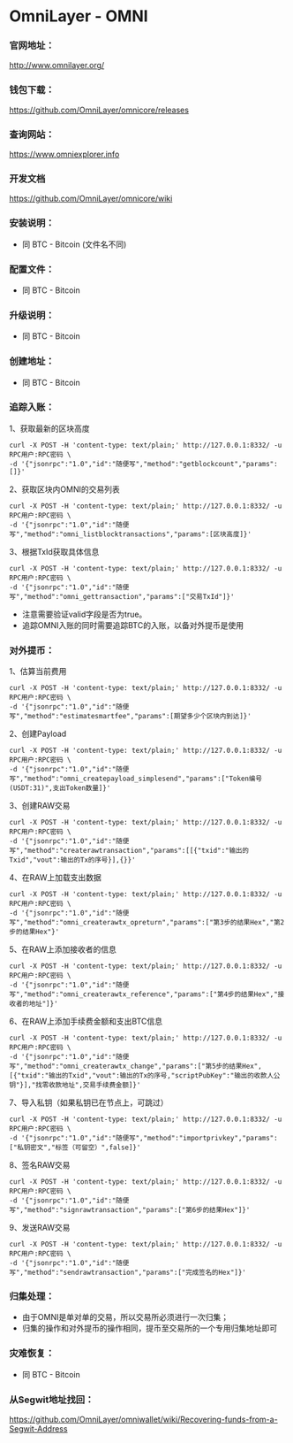 # OmniLayer - OMNI

### 官网地址：
http://www.omnilayer.org/

### 钱包下载：
https://github.com/OmniLayer/omnicore/releases

### 查询网站：
https://www.omniexplorer.info

### 开发文档
https://github.com/OmniLayer/omnicore/wiki

### 安装说明：
* 同 BTC - Bitcoin (文件名不同)

### 配置文件：
* 同 BTC - Bitcoin

### 升级说明：
* 同 BTC - Bitcoin

### 创建地址：
* 同 BTC - Bitcoin

### 追踪入账：
1、获取最新的区块高度
```
curl -X POST -H 'content-type: text/plain;' http://127.0.0.1:8332/ -u RPC用户:RPC密码 \
-d '{"jsonrpc":"1.0","id":"随便写","method":"getblockcount","params":[]}'  
```
2、获取区块内OMNI的交易列表
```
curl -X POST -H 'content-type: text/plain;' http://127.0.0.1:8332/ -u RPC用户:RPC密码 \
-d '{"jsonrpc":"1.0","id":"随便写","method":"omni_listblocktransactions","params":[区块高度]}'  
```
3、根据TxId获取具体信息
```
curl -X POST -H 'content-type: text/plain;' http://127.0.0.1:8332/ -u RPC用户:RPC密码 \
-d '{"jsonrpc":"1.0","id":"随便写","method":"omni_gettransaction","params":["交易TxId"]}'  
```
* 注意需要验证valid字段是否为true。
* 追踪OMNI入账的同时需要追踪BTC的入账，以备对外提币是使用

### 对外提币：
1、估算当前费用
```
curl -X POST -H 'content-type: text/plain;' http://127.0.0.1:8332/ -u RPC用户:RPC密码 \
-d '{"jsonrpc":"1.0","id":"随便写","method":"estimatesmartfee","params":[期望多少个区块内到达]}'  
```

2、创建Payload
```
curl -X POST -H 'content-type: text/plain;' http://127.0.0.1:8332/ -u RPC用户:RPC密码 \
-d '{"jsonrpc":"1.0","id":"随便写","method":"omni_createpayload_simplesend","params":["Token编号(USDT:31)",支出Token数量]}'  
```

3、创建RAW交易
```
curl -X POST -H 'content-type: text/plain;' http://127.0.0.1:8332/ -u RPC用户:RPC密码 \
-d '{"jsonrpc":"1.0","id":"随便写","method":"createrawtransaction","params":[[{"txid":"输出的Txid","vout":输出的Tx的序号}],{}}'  
```

4、在RAW上加载支出数据
```
curl -X POST -H 'content-type: text/plain;' http://127.0.0.1:8332/ -u RPC用户:RPC密码 \
-d '{"jsonrpc":"1.0","id":"随便写","method":"omni_createrawtx_opreturn","params":["第3步的结果Hex","第2步的结果Hex"}'  
```

5、在RAW上添加接收者的信息
```
curl -X POST -H 'content-type: text/plain;' http://127.0.0.1:8332/ -u RPC用户:RPC密码 \
-d '{"jsonrpc":"1.0","id":"随便写","method":"omni_createrawtx_reference","params":["第4步的结果Hex","接收者的地址"]}'  
```

6、在RAW上添加手续费金额和支出BTC信息
```
curl -X POST -H 'content-type: text/plain;' http://127.0.0.1:8332/ -u RPC用户:RPC密码 \
-d '{"jsonrpc":"1.0","id":"随便写","method":"omni_createrawtx_change","params":["第5步的结果Hex",[{"txid":"输出的Txid","vout":输出的Tx的序号,"scriptPubKey":"输出的收款人公钥"}],"找零收款地址",交易手续费金额]}'  
```

7、导入私钥（如果私钥已在节点上，可跳过）
```
curl -X POST -H 'content-type: text/plain;' http://127.0.0.1:8332/ -u RPC用户:RPC密码 \
-d '{"jsonrpc":"1.0","id":"随便写","method":"importprivkey","params":["私钥密文","标签（可留空）",false]}'  
```

8、签名RAW交易
```
curl -X POST -H 'content-type: text/plain;' http://127.0.0.1:8332/ -u RPC用户:RPC密码 \
-d '{"jsonrpc":"1.0","id":"随便写","method":"signrawtransaction","params":["第6步的结果Hex"]}'  
```

9、发送RAW交易
```
curl -X POST -H 'content-type: text/plain;' http://127.0.0.1:8332/ -u RPC用户:RPC密码 \
-d '{"jsonrpc":"1.0","id":"随便写","method":"sendrawtransaction","params":["完成签名的Hex"]}'  
```

### 归集处理：
* 由于OMNI是单对单的交易，所以交易所必须进行一次归集；
* 归集的操作和对外提币的操作相同，提币至交易所的一个专用归集地址即可

### 灾难恢复：
* 同 BTC - Bitcoin

### 从Segwit地址找回：
https://github.com/OmniLayer/omniwallet/wiki/Recovering-funds-from-a-Segwit-Address
